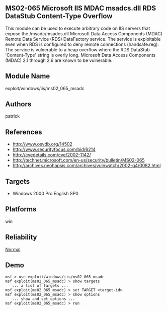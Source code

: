 ## MS02-065 Microsoft IIS MDAC msadcs.dll RDS DataStub Content-Type Overflow

This module can be used to execute arbitrary code on IIS 
servers that expose the /msadc/msadcs.dll Microsoft Data 
Access Components (MDAC) Remote Data Service (RDS) 
DataFactory service. The service is exploitable even when 
RDS is configured to deny remote connections (handsafe.reg). 
The service is vulnerable to a heap overflow where the RDS 
DataStub 'Content-Type' string is overly long. Microsoft 
Data Access Components (MDAC) 2.1 through 2.6 are known to 
be vulnerable.


## Module Name
exploit/windows/iis/ms02_065_msadc

## Authors
patrick


## References
* http://www.osvdb.org/14502
* http://www.securityfocus.com/bid/6214
* http://cvedetails.com/cve/2002-1142/
* http://technet.microsoft.com/en-us/security/bulletin/MS02-065
* http://archives.neohapsis.com/archives/vulnwatch/2002-q4/0082.html



## Targets
* Windows 2000 Pro English SP0


## Platforms
win

## Reliability
[Normal](https://github.com/rapid7/metasploit-framework/wiki/Exploit-Ranking)

## Demo

```
msf > use exploit/windows/iis/ms02_065_msadc
msf exploit(ms02_065_msadc) > show targets
   ... a list of targets ...
msf exploit(ms02_065_msadc) > set TARGET <target-id>
msf exploit(ms02_065_msadc) > show options
   ... show and set options ...
msf exploit(ms02_065_msadc) > run
```
    
    